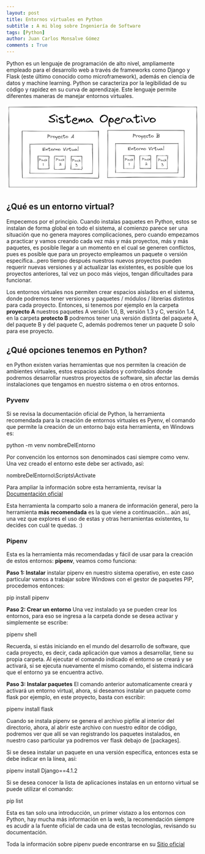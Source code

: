 ```yaml
---
layout: post
title: Entornos virtuales en Python
subtitle : A mi blog sobre Ingeniería de Software
tags: [Python]
author: Juan Carlos Monsalve Gómez
comments : True
---
```


Python es un lenguaje de programación de alto nivel, ampliamente empleado para el desarrollo web a través de frameworks como Django y Flask (este último conocido como microframework), además en ciencia de datos y machine learning. Python se caracteriza por la legibilidad de su código y rapidez en su curva de aprendizaje. Este lenguaje permite diferentes maneras de manejar entornos virtuales. 

![Entornos](/images/entornos.png)

## ¿Qué es un entorno virtual?

Empecemos por el principio. Cuando instalas paquetes en Python, estos se instalan de forma global en todo el sistema, al comienzo parece ser una situación que no genera mayores complicaciones, pero cuando empezamos a practicar y vamos creando cada vez más y más proyectos, más y más paquetes, es posible llegar a un momento en el cual se generen conflictos, pues es posible que para un proyecto empleamos un paquete o versión específica...pero tiempo después nuestros nuevos proyectos pueden requerir nuevas versiones y al actualizar las existentes, es posible que los proyectos anteriores, tal vez un poco más viejos, tengan dificultades para funcionar. 

Los entornos virtuales nos permiten crear espacios aislados en el sistema, donde podremos tener versiones y paquetes / módulos / librerías distintos para cada proyecto. Entonces, si tenemos por ejemplo en la carpeta **proyecto A** nuestros paquetes A versión 1.0, B, versión 1.3 y C, versión 1.4, en la carpeta **protecto B** podremos tener una versión distinta del paquete A, del paquete B y del paquete C, además podremos tener un paquete D solo para ese proyecto.

## ¿Qué opciones tenemos en Python?

en Python existen varias herramientas que nos permiten la creación de ambientes virtuales, estos espacios aislados y controlados donde podremos desarrollar nuestros proyectos de software, sin afectar las demás instalaciones que tengamos en nuestro sistema o en otros entornos. 

### Pyvenv

Si se revisa la documentación oficial de Python, la herramienta recomendada para la creación de entornos virtuales es Pyenv, el comando que permite la creación de un entorno bajo esta herramienta, en Windows es: 

<p class="code">
python -m venv nombreDelEntorno
</p>

Por convención los entornos son denominados casi siempre como venv. Una vez creado el entorno este debe ser activado, así: 

<p class ="code">
nombreDelEntorno\Scripts\Activate
</p>

Para ampliar la información sobre esta herramienta, revisar la [Documentación oficial](https://docs.python.org/es/3/tutorial/venv.html)

Esta herramienta la comparto solo a manera de información general, pero la herramienta **más recomendada** es la que viene a continuación... aún así, una vez que explores el uso de estas y otras herramientas existentes, tu decides con cuál te quedas. :)

### Pipenv

Esta es la herramienta más recomendadas y fácil de usar para la creación de estos entornos: **pipenv**, veamos como funciona:

**Paso 1: Instalar** instalar pipenv en nuestro sistema operativo, en este caso particular vamos a trabajar sobre Windows con el gestor de paquetes PIP, procedemos entonces:

<p class ="code">
pip install pipenv
</p>

**Paso 2: Crear un entorno** Una vez instalado ya se pueden crear los entornos, para eso se ingresa a la carpeta donde se desea activar y simplemente se escribe: 

<p class ="code"> 
pipenv shell
</p>

Recuerda, si estás iniciando en el mundo del desarrollo de software, que cada proyecto, es decir, cada aplicación que vamos a desarrollar, tiene su propia carpeta. Al ejecutar el comando indicado el entorno se creará y se activará, si se ejecuta nuevamente el mismo comando, el sistema indicará que el entorno ya se encuentra activo. 

**Paso 3: Instalar paquetes** El comando anterior automaticamente creará y activará un entorno virtual, ahora, si deseamos instalar un paquete como flask por ejemplo, en este proyecto, basta con escribir:

<p class ="code">
pipenv install flask
</p>

Cuando se instala pipenv se genera el archivo pipfile al interior del directorio, ahora, al abrir este archivo con nuestro editor de código, podremos ver que allí se van registrando los paquetes instalados, en nuestro caso particular ya podremos ver flask debajo de [packages].

Si se desea instalar un paquete en una versión específica, entonces esta se debe indicar en la línea, así:

<p class ="code">
pipenv install Django==4.1.2
</p>

Si se desea conocer la lista de aplicaciones instalas en un entorno virtual se puede utilizar el comando:

<p class ="code">
pip list
</p>

Esta es tan solo una introducción, un primer vistazo a los entornos con Python, hay mucha más información en la web, la recomendación siempre es acudir a la fuente oficial de cada una de estas tecnologías, revisando su documentación. 

Toda la información sobre pipenv puede encontrarse en su [Sitio oficial](https://pipenv-es.readthedocs.io/es/latest/)

